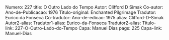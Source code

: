 Numero: 227
title: O Outro Lado do Tempo
Autor: Clifford D Simak
Co-autor: 
Ano-de-Publicacao: 1976
Titulo-original: Enchanted Pilgrimage
Tradutor: Eurico da Fonseca
Co-tradutor: 
Ano-de-edicao: 1975
alias: Clifford-D-Simak
Autor2-alias: 
Tradutor1-alias: Eurico-da-Fonseca
Tradutor2-alias: 
Titulo-link: 227-O-Outro-Lado-do-Tempo
Capa: Manuel Dias
pags: 225
Capa-link: Manuel-Dias